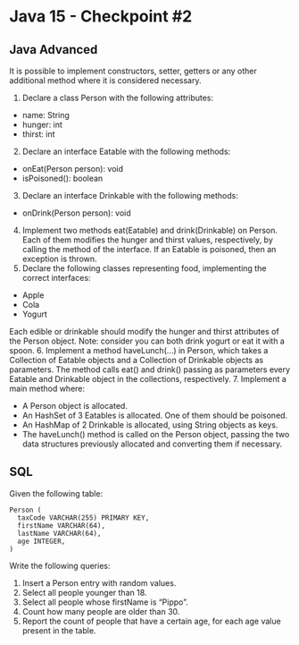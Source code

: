 # Java 15 - Checkpoint #2
## Java Advanced
It is possible to implement constructors, setter, getters or any other additional method
where it is considered necessary.
1. Declare a class Person with the following attributes:
- name: String
- hunger: int
- thirst: int
2. Declare an interface Eatable with the following methods:
- onEat(Person person): void
- isPoisoned(): boolean
3. Declare an interface Drinkable with the following methods:
- onDrink(Person person): void
4. Implement two methods eat(Eatable) and drink(Drinkable) on Person. Each of them modifies the hunger and thirst values, respectively, by calling the method of the interface. If an Eatable is poisoned, then an exception is thrown.
5. Declare the following classes representing food, implementing the correct interfaces:
- Apple
- Cola
- Yogurt
  
Each edible or drinkable should modify the hunger and thirst attributes of the Person object.
Note: consider you can both drink yogurt or eat it with a spoon.
6. Implement a method haveLunch(...) in Person, which takes a Collection of Eatable objects and a Collection of Drinkable objects as parameters. The method calls eat() and drink() passing as parameters every Eatable and Drinkable object in the collections, respectively.
7. Implement a main method where:
- A Person object is allocated.
- An HashSet of 3 Eatables is allocated. One of them should be poisoned.
- An HashMap of 2 Drinkable is allocated, using String objects as keys.
- The haveLunch() method is called on the Person object, passing the two data
structures previously allocated and converting them if necessary.

## SQL
Given the following table:
```
Person (
  taxCode VARCHAR(255) PRIMARY KEY,
  firstName VARCHAR(64),
  lastName VARCHAR(64),
  age INTEGER,
)
```
Write the following queries:
1. Insert a Person entry with random values.
2. Select all people younger than 18.
3. Select all people whose firstName is “Pippo”.
4. Count how many people are older than 30.
5. Report the count of people that have a certain age, for each age value present in the
table.
